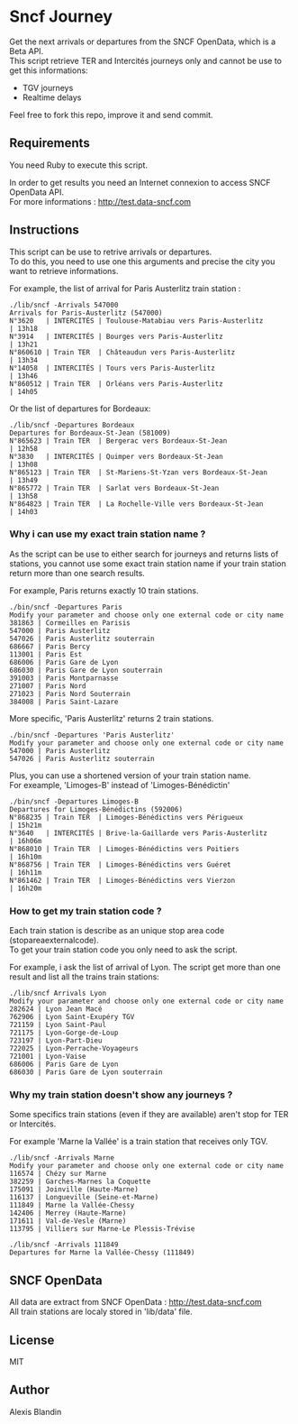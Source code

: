 Sncf Journey
============

Get the next arrivals or departures from the SNCF OpenData, which is a Beta API.  
This script retrieve TER and Intercités journeys only and cannot be use to get this informations:
* TGV journeys
* Realtime delays

Feel free to fork this repo, improve it and send commit.

## Requirements
You need Ruby to execute this script.

In order to get results you need an Internet connexion to access SNCF OpenData API.  
For more informations : http://test.data-sncf.com

## Instructions
This script can be use to retrive arrivals or departures.  
To do this, you need to use one this arguments and precise the city you want to retrieve informations.

For example, the list of arrival for Paris Austerlitz train station :
```
./lib/sncf -Arrivals 547000
Arrivals for Paris-Austerlitz (547000)
N°3620   | INTERCITÉS | Toulouse-Matabiau vers Paris-Austerlitz       | 13h18
N°3914   | INTERCITÉS | Bourges vers Paris-Austerlitz                 | 13h21
N°860610 | Train TER  | Châteaudun vers Paris-Austerlitz              | 13h34
N°14058  | INTERCITÉS | Tours vers Paris-Austerlitz                   | 13h46
N°860512 | Train TER  | Orléans vers Paris-Austerlitz                 | 14h05
```

Or the list of departures for Bordeaux:
```
./lib/sncf -Departures Bordeaux
Departures for Bordeaux-St-Jean (581009)
N°865623 | Train TER  | Bergerac vers Bordeaux-St-Jean                | 12h58
N°3830   | INTERCITÉS | Quimper vers Bordeaux-St-Jean                 | 13h08
N°865123 | Train TER  | St-Mariens-St-Yzan vers Bordeaux-St-Jean      | 13h49
N°865772 | Train TER  | Sarlat vers Bordeaux-St-Jean                  | 13h58
N°864823 | Train TER  | La Rochelle-Ville vers Bordeaux-St-Jean       | 14h03
```

### Why i can use my exact train station name ?
As the script can be use to either search for journeys and returns lists of stations, you cannot use some exact train station name if your train station return more than one search results.

For example, Paris returns exactly 10 train stations. 
```
./bin/sncf -Departures Paris
Modify your parameter and choose only one external code or city name
381863 | Cormeilles en Parisis
547000 | Paris Austerlitz
547026 | Paris Austerlitz souterrain
686667 | Paris Bercy
113001 | Paris Est
686006 | Paris Gare de Lyon
686030 | Paris Gare de Lyon souterrain
391003 | Paris Montparnasse
271007 | Paris Nord
271023 | Paris Nord Souterrain
384008 | Paris Saint-Lazare
```

More specific, 'Paris Austerlitz' returns 2 train stations.
```
./bin/sncf -Departures 'Paris Austerlitz'
Modify your parameter and choose only one external code or city name
547000 | Paris Austerlitz
547026 | Paris Austerlitz souterrain
```

Plus, you can use a shortened version of your train station name.  
For exeample, 'Limoges-B' instead of 'Limoges-Bénédictin'
```
./bin/sncf -Departures Limoges-B
Departures for Limoges-Bénédictins (592006)
N°868235 | Train TER  | Limoges-Bénédictins vers Périgueux            | 15h21m
N°3640   | INTERCITÉS | Brive-la-Gaillarde vers Paris-Austerlitz      | 16h06m
N°868010 | Train TER  | Limoges-Bénédictins vers Poitiers             | 16h10m
N°868756 | Train TER  | Limoges-Bénédictins vers Guéret               | 16h11m
N°861462 | Train TER  | Limoges-Bénédictins vers Vierzon              | 16h20m
```

### How to get my train station code ?
Each train station is describe as an unique stop area code (stopareaexternalcode).  
To get your train station code you only need to ask the script.

For example, i ask the list of arrival of Lyon. The script get more than one result and list all the trains train stations:
```
./lib/sncf Arrivals Lyon
Modify your parameter and choose only one external code or city name
282624 | Lyon Jean Macé
762906 | Lyon Saint-Exupéry TGV
721159 | Lyon Saint-Paul
721175 | Lyon-Gorge-de-Loup
723197 | Lyon-Part-Dieu
722025 | Lyon-Perrache-Voyageurs
721001 | Lyon-Vaise
686006 | Paris Gare de Lyon
686030 | Paris Gare de Lyon souterrain
```

### Why my train station doesn't show any journeys ?  
Some specifics train stations (even if they are available) aren't stop for TER or Intercités.

For example 'Marne la Vallée' is a train station that receives only TGV.
```
./lib/sncf -Arrivals Marne
Modify your parameter and choose only one external code or city name
116574 | Chézy sur Marne
382259 | Garches-Marnes la Coquette
175091 | Joinville (Haute-Marne)
116137 | Longueville (Seine-et-Marne)
111849 | Marne la Vallée-Chessy
142406 | Merrey (Haute-Marne)
171611 | Val-de-Vesle (Marne)
113795 | Villiers sur Marne-Le Plessis-Trévise

./lib/sncf -Arrivals 111849
Departures for Marne la Vallée-Chessy (111849)
```

## SNCF OpenData
All data are extract from SNCF OpenData :  http://test.data-sncf.com  
All train stations are localy stored in 'lib/data' file.

## License
MIT

## Author
Alexis Blandin
